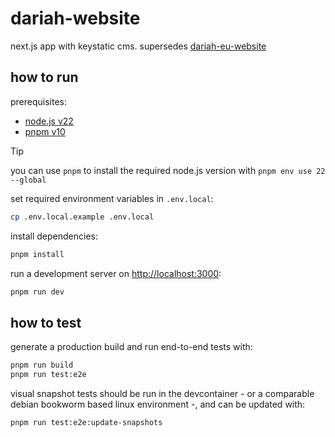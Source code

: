 # dariah-website

next.js app with keystatic cms. supersedes
[dariah-eu-website](https://github.com/DARIAH-ERIC/dariah-eu-website)

## how to run

prerequisites:

- [node.js v22](https://nodejs.org/en/download)
- [pnpm v10](https://pnpm.io/installation)

> [!TIP]
>
> you can use `pnpm` to install the required node.js version with `pnpm env use 22 --global`

set required environment variables in `.env.local`:

```bash
cp .env.local.example .env.local
```

install dependencies:

```bash
pnpm install
```

run a development server on <http://localhost:3000>:

```bash
pnpm run dev
```

## how to test

generate a production build and run end-to-end tests with:

```bash
pnpm run build
pnpm run test:e2e
```

visual snapshot tests should be run in the devcontainer - or a comparable debian bookworm based
linux environment -, and can be updated with:

```bash
pnpm run test:e2e:update-snapshots
```
